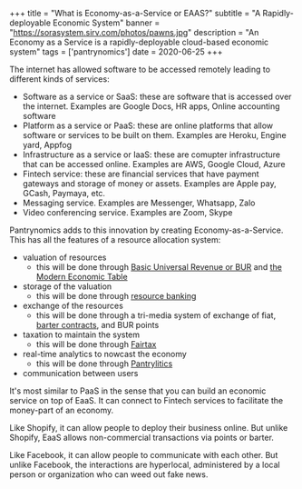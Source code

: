 +++
title = "What is Economy-as-a-Service or EAAS?"
subtitle = "A Rapidly-deployable Economic System"
banner = "https://sorasystem.sirv.com/photos/pawns.jpg"
description = "An Economy as a Service is a rapidly-deployable cloud-based economic system"
tags = ['pantrynomics']
date = 2020-06-25
+++

The internet has allowed software to be accessed remotely leading to different kinds of services:

- Software as a service or SaaS: these are software that is accessed over the internet. Examples are Google Docs, HR apps, Online accounting software
- Platform as a service or PaaS: these are online platforms that allow software or services to be built on them. Examples are Heroku, Engine yard, Appfog 
- Infrastructure as a service or IaaS: these are comupter infrastructure that can be accessed online. Examples are AWS, Google Cloud, Azure
- Fintech service: these are financial services that have payment gateways and storage of money or assets. Examples are Apple pay, GCash, Paymaya, etc. 
- Messaging service. Examples are Messenger, Whatsapp, Zalo 
- Video conferencing service. Examples are Zoom, Skype

Pantrynomics adds to this innovation by creating Economy-as-a-Service. This has all the features of a resource allocation system:

- valuation of resources
  - this will be done through [Basic Universal Revenue or BUR](https://superphysics.one/articles/pantrynomics/what-is-basic-universal-revenue) and [the Modern Economic Table](https://superphysics.one/articles/pantrynomics/the-modern-economic-table) 
- storage of the valuation
  - this will be done through [resource banking](https://superphysics.one/articles/pantrynomics/what-are-resource-credits) 
- exchange of the resources
  - this will be done through a tri-media system of exchange of fiat, [barter contracts](https://superphysics.one/articles/pantrynomics/why-business-is-immoral), and BUR points
- taxation to maintain the system
  - this will be done through [Fairtax](https://superphysics.one/articles/pantrynomics/what-is-fairtax-of-adam-smith)
- real-time analytics to nowcast the economy
  - this will be done through [Pantrylitics](https://pantrypoints.com/pantrylitics)
- communication between users


It's most similar to PaaS in the sense that you can build an economic service on top of EaaS. It can connect to Fintech services to facilitate the money-part of an economy. 

Like Shopify, it can allow people to deploy their business online. But unlike Shopify, EaaS allows non-commercial transactions via points or barter. 

Like Facebook, it can allow people to communicate with each other. But unlike Facebook, the interactions are hyperlocal, administered by a local person or organization who can weed out fake news. 
